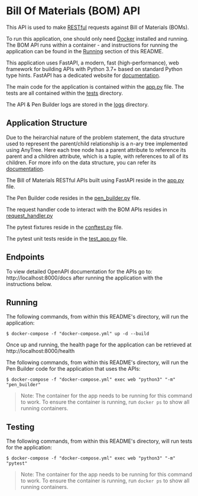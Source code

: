 Bill Of Materials (BOM) API
===

This API is used to make [RESTful](https://en.wikipedia.org/wiki/Representational_state_transfer) requests against Bill of Materials (BOMs).

To run this application, one should only need [Docker](https://docs.docker.com/get-started/overview/) installed and running. The BOM API runs within a container - and instructions for running the application can be found in the [Running](#Running) section of this README.

This application uses FastAPI, a modern, fast (high-performance), web framework for building APIs with Python 3.7+ based on standard Python type hints. FastAPI has a dedicated website for [documentation](https://fastapi.tiangolo.com/tutorial/).

The main code for the application is contained within the [app.py](web/app.py) file. The tests are all contained within the [tests](tests) directory.

The API & Pen Builder logs are stored in the [logs](web/logs) directory.


Application Structure
---

<!--This section contains a short description of the application structure-->

Due to the heirarchial nature of the problem statement, the data structure used to represent the parent/child relationship is a n-ary tree implemented using AnyTree. Here each tree node has a parent attribute to reference its parent and a children attribute, which is a tuple, with references to all of its children. For more info on the data structure, you can refer its [documentation](https://anytree.readthedocs.io/en/latest/).

The Bill of Materials RESTful APIs built using FastAPI reside in the [app.py](web/app.py) file.

The Pen Builder code resides in the [pen_builder.py](web/pen_builder.py) file.

The request handler code to interact with the BOM APIs resides in [request_handler.py](web/utilities/request_handler.py)

The pytest fixtures reside in the [conftest.py](web/tests/conftest.py) file.

The pytest unit tests reside in the [test_app.py](web/tests/functional/test_app.py) file.


Endpoints
---

<!--This section contains endpoints that are reachable when the application is running-->

To view detailed OpenAPI documentation for the APIs go to: http://localhost:8000/docs after running the application with the instructions below.

Running
---

<!--This section contains instructions for running the application-->

The following commands, from within this README's directory, will run the application:
```shell script
$ docker-compose -f "docker-compose.yml" up -d --build
```

Once up and running, the health page for the application can be retrieved at http://localhost:8000/health

The following commands, from within this README's directory, will run the Pen Builder code for the application that uses the APIs:
```shell script
$ docker-compose -f "docker-compose.yml" exec web "python3" "-m" "pen_builder"
```
> Note: The container for the app needs to be running for this command to work. To ensure the container is running, run `docker ps` to show all running containers.

Testing
---

<!--This section contains instructions for running the automated tests for the application-->


The following commands, from within this README's directory, will run tests for the application:
```shell script
$ docker-compose -f "docker-compose.yml" exec web "python3" "-m" "pytest"
```
> Note: The container for the app needs to be running for this command to work. To ensure the container is running, run `docker ps` to show all running containers.

